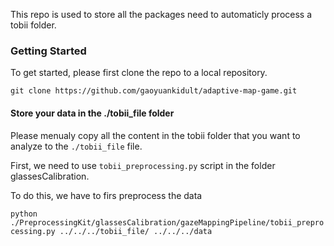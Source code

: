 This repo is used to store all the packages need to automaticly process a tobii folder.

### Getting Started
To get started, please first clone the repo to a local repository.

`git clone https://github.com/gaoyuankidult/adaptive-map-game.git`

#### Store your data in the ./tobii_file folder

Please menualy copy all the content in the tobii folder that you want to analyze to the `./tobii_file` file.

First, we need to use `tobii_preprocessing.py` script in the folder glassesCalibration.

To do this, we have to firs preprocess the data

`python ./PreprocessingKit/glassesCalibration/gazeMappingPipeline/tobii_preprocessing.py ../../../tobii_file/ ../../../data`

